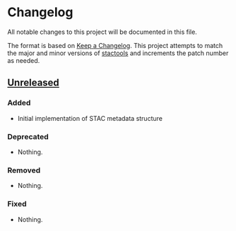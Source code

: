 # Changelog

All notable changes to this project will be documented in this file.

The format is based on [Keep a Changelog](https://keepachangelog.com/en/1.0.0/).
This project attempts to match the major and minor versions of
[stactools](https://github.com/stac-utils/stactools) and increments the patch
number as needed.

## [Unreleased]

### Added

- Initial implementation of STAC metadata structure

### Deprecated

- Nothing.

### Removed

- Nothing.

### Fixed

- Nothing.

[Unreleased]: <https://github.com/stactools-packages/glad-glclu2020/tree/main/>
